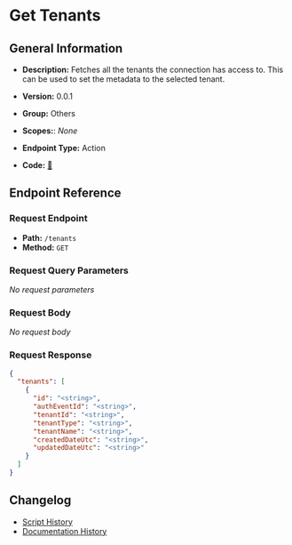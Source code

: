 # Get Tenants

## General Information

- **Description:** Fetches all the tenants the connection has access to.
This can be used to set the metadata to the selected tenant.

- **Version:** 0.0.1
- **Group:** Others
- **Scopes:**: _None_
- **Endpoint Type:** Action
- **Code:** [🔗](https://github.com/NangoHQ/integration-templates/tree/main/integrations/xero/actions/get-tenants.ts)


## Endpoint Reference

### Request Endpoint

- **Path:** `/tenants`
- **Method:** `GET`

### Request Query Parameters

_No request parameters_

### Request Body

_No request body_

### Request Response

```json
{
  "tenants": [
    {
      "id": "<string>",
      "authEventId": "<string>",
      "tenantId": "<string>",
      "tenantType": "<string>",
      "tenantName": "<string>",
      "createdDateUtc": "<string>",
      "updatedDateUtc": "<string>"
    }
  ]
}
```

## Changelog

- [Script History](https://github.com/NangoHQ/integration-templates/commits/main/integrations/xero/actions/get-tenants.ts)
- [Documentation History](https://github.com/NangoHQ/integration-templates/commits/main/integrations/xero/actions/get-tenants.md)

<!-- END  GENERATED CONTENT -->















